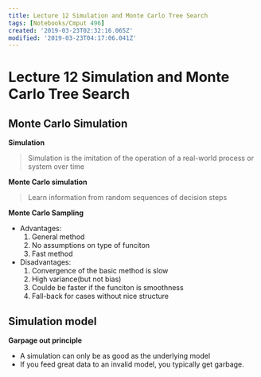 ```yaml
---
title: Lecture 12 Simulation and Monte Carlo Tree Search
tags: [Notebooks/Cmput 496]
created: '2019-03-23T02:32:16.065Z'
modified: '2019-03-23T04:17:06.041Z'
---
```


# Lecture 12 Simulation and Monte Carlo Tree Search
## Monte Carlo Simulation
**Simulation**
> Simulation is the imitation of the operation of a real-world process or system over time

**Monte Carlo simulation**
> Learn information from random sequences of decision steps

**Monte Carlo Sampling**
  * Advantages:
    1. General method
    2. No assumptions on type of funciton
    3. Fast method
  * Disadvantages: 
    1. Convergence of the basic method is slow
    2. High variance(but not bias)
    3. Coulde be faster if the funciton is smoothness
    4. Fall-back for cases without nice structure

## Simulation model
**Garpage out principle**
  * A simulation can only be as good as the underlying model
  * If you feed great data to an invalid model, you typically get garbage.
